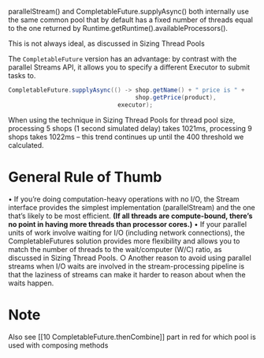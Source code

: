 parallelStream() and CompletableFuture.supplyAsync() both internally use the same common pool that by default has a fixed number of threads equal to the one returned by Runtime.getRuntime().availableProcessors().

This is not always ideal, as discussed in Sizing Thread Pools

The `CompletableFuture` version has an advantage: by contrast with the parallel Streams API, it allows you to specify a different Executor to submit tasks to. 

```java
CompletableFuture.supplyAsync(() -> shop.getName() + " price is " +
                                    shop.getPrice(product), 
                               executor);
```

When using the technique in Sizing Thread Pools for thread pool size, processing 5 shops (1 second simulated delay) takes 1021ms, processing 9 shops takes 1022ms – this trend continues up until the 400 threshold we calculated.

# General Rule of Thumb

• If you’re doing computation-heavy operations with no I/O, the Stream interface provides the simplest implementation (parallelStream) and the one that’s likely to be most efficient. **(If all threads are compute-bound, there’s no point in having more threads than processor cores.)**
• If your parallel units of work involve waiting for I/O (including network connections), the CompletableFutures solution provides more flexibility and allows you to match the number of threads to the wait/computer (W/C) ratio, as discussed in Sizing Thread Pools. 
		○ Another reason to avoid using parallel streams when I/O waits are involved in the stream-processing pipeline is that the laziness of streams can make it harder to reason about when the waits happen.

# Note

Also see [[10 CompletableFuture.thenCombine]] part in red for which pool is used with composing methods
